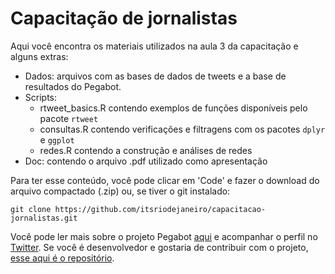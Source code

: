 # Capacitação de jornalistas

Aqui você encontra os materiais utilizados na aula 3 da capacitação e alguns extras: 

 - Dados: arquivos com as bases de dados de tweets e a base de resultados do Pegabot.
 - Scripts:
	 - rtweet_basics.R contendo exemplos de funções disponíveis pelo pacote `rtweet`
	 - consultas.R contendo verificações e filtragens com os pacotes `dplyr` e `ggplot`
	 - redes.R contendo a construção e análises de redes
 - Doc: contendo o arquivo .pdf utilizado como apresentação

Para ter esse conteúdo, você pode clicar em 'Code' e fazer o download do arquivo compactado (.zip) ou, se tiver o git instalado:

```
git clone https://github.com/itsriodejaneiro/capacitacao-jornalistas.git
```

Você pode ler mais sobre o projeto Pegabot [aqui](https://pegabot.com.br/) e acompanhar o perfil no [Twitter](https://twitter.com/pegabots). 
Se você é desenvolvedor e gostaria de contribuir com o projeto, [esse aqui é o repositório](https://github.com/itsriodejaneiro/pegabot-back-end).
